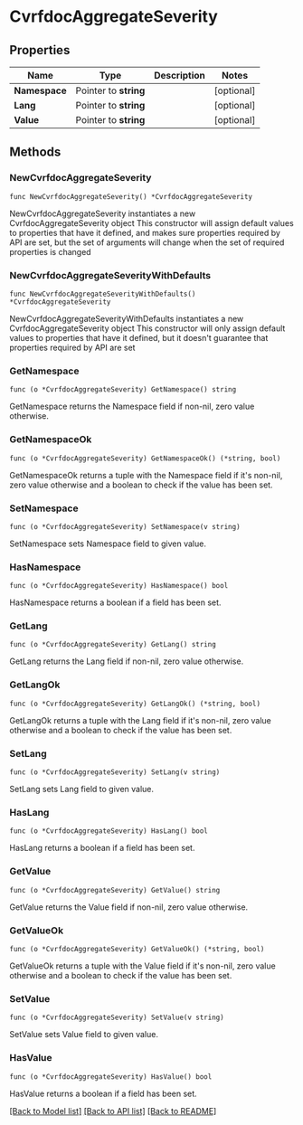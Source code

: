 # CvrfdocAggregateSeverity

## Properties

Name | Type | Description | Notes
------------ | ------------- | ------------- | -------------
**Namespace** | Pointer to **string** |  | [optional] 
**Lang** | Pointer to **string** |  | [optional] 
**Value** | Pointer to **string** |  | [optional] 

## Methods

### NewCvrfdocAggregateSeverity

`func NewCvrfdocAggregateSeverity() *CvrfdocAggregateSeverity`

NewCvrfdocAggregateSeverity instantiates a new CvrfdocAggregateSeverity object
This constructor will assign default values to properties that have it defined,
and makes sure properties required by API are set, but the set of arguments
will change when the set of required properties is changed

### NewCvrfdocAggregateSeverityWithDefaults

`func NewCvrfdocAggregateSeverityWithDefaults() *CvrfdocAggregateSeverity`

NewCvrfdocAggregateSeverityWithDefaults instantiates a new CvrfdocAggregateSeverity object
This constructor will only assign default values to properties that have it defined,
but it doesn't guarantee that properties required by API are set

### GetNamespace

`func (o *CvrfdocAggregateSeverity) GetNamespace() string`

GetNamespace returns the Namespace field if non-nil, zero value otherwise.

### GetNamespaceOk

`func (o *CvrfdocAggregateSeverity) GetNamespaceOk() (*string, bool)`

GetNamespaceOk returns a tuple with the Namespace field if it's non-nil, zero value otherwise
and a boolean to check if the value has been set.

### SetNamespace

`func (o *CvrfdocAggregateSeverity) SetNamespace(v string)`

SetNamespace sets Namespace field to given value.

### HasNamespace

`func (o *CvrfdocAggregateSeverity) HasNamespace() bool`

HasNamespace returns a boolean if a field has been set.

### GetLang

`func (o *CvrfdocAggregateSeverity) GetLang() string`

GetLang returns the Lang field if non-nil, zero value otherwise.

### GetLangOk

`func (o *CvrfdocAggregateSeverity) GetLangOk() (*string, bool)`

GetLangOk returns a tuple with the Lang field if it's non-nil, zero value otherwise
and a boolean to check if the value has been set.

### SetLang

`func (o *CvrfdocAggregateSeverity) SetLang(v string)`

SetLang sets Lang field to given value.

### HasLang

`func (o *CvrfdocAggregateSeverity) HasLang() bool`

HasLang returns a boolean if a field has been set.

### GetValue

`func (o *CvrfdocAggregateSeverity) GetValue() string`

GetValue returns the Value field if non-nil, zero value otherwise.

### GetValueOk

`func (o *CvrfdocAggregateSeverity) GetValueOk() (*string, bool)`

GetValueOk returns a tuple with the Value field if it's non-nil, zero value otherwise
and a boolean to check if the value has been set.

### SetValue

`func (o *CvrfdocAggregateSeverity) SetValue(v string)`

SetValue sets Value field to given value.

### HasValue

`func (o *CvrfdocAggregateSeverity) HasValue() bool`

HasValue returns a boolean if a field has been set.


[[Back to Model list]](../README.md#documentation-for-models) [[Back to API list]](../README.md#documentation-for-api-endpoints) [[Back to README]](../README.md)


